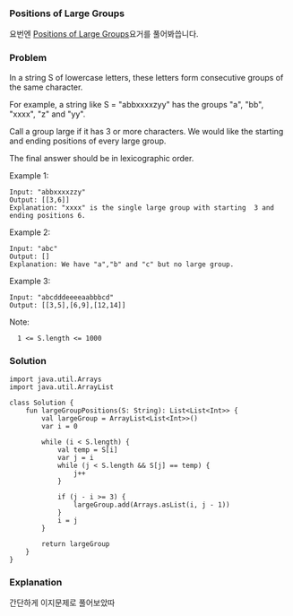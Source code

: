 ### Positions of Large Groups

요번엔 [Positions of Large Groups](https://leetcode.com/problems/positions-of-large-groups/)요거를 풀어봐씁니다.

### Problem
In a string S of lowercase letters, these letters form consecutive groups of the same character.

For example, a string like S = "abbxxxxzyy" has the groups "a", "bb", "xxxx", "z" and "yy".

Call a group large if it has 3 or more characters.  We would like the starting and ending positions of every large group.

The final answer should be in lexicographic order.

 

Example 1:

```
Input: "abbxxxxzzy"
Output: [[3,6]]
Explanation: "xxxx" is the single large group with starting  3 and ending positions 6.
```
Example 2:

```
Input: "abc"
Output: []
Explanation: We have "a","b" and "c" but no large group.
```
Example 3:

```
Input: "abcdddeeeeaabbbcd"
Output: [[3,5],[6,9],[12,14]]
``` 

Note: 
```
  1 <= S.length <= 1000
```


### Solution

```
import java.util.Arrays
import java.util.ArrayList

class Solution {
    fun largeGroupPositions(S: String): List<List<Int>> {
        val largeGroup = ArrayList<List<Int>>()
        var i = 0

        while (i < S.length) {
            val temp = S[i]
            var j = i
            while (j < S.length && S[j] == temp) {
                j++
            }

            if (j - i >= 3) {
                largeGroup.add(Arrays.asList(i, j - 1))
            }
            i = j
        }

        return largeGroup
    }
}
```

### Explanation

간단하게 이지문제로 풀어보았따